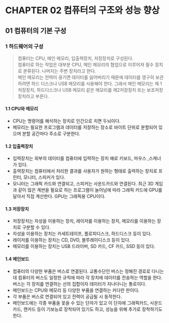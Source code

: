 # CHAPTER 02 컴퓨터의 구조와 성능 향상
## 01 컴퓨터의 기본 구성
### 1 하드웨어의 구성
> 컴퓨터는 CPU, 메인 메모리, 입출력장치, 저장장치로 구성된다.  
> 컴퓨터로 하는 작업은 대부분 CPU, 메인 메모리의 협업으로 이루어져 필수 장치로 분류된다.
> 나머지는 주변 장치라고 한다.  
> 메인 메모리는 전력이 끊기면 데이터를 잃어버리기 때문에 데이터를 영구히 보관하려면 하드 디스크나 USB 메모리를 사용해야 한다. 그래서 메인 메모리는 제 1저장장치, 하드디스크나 USB 메모리 같은 메모리를 제2저장장치 또는 보조저장장치라고 부른다.

#### 1.1 CPU와 메모리
* CPU는 명령어를 해석하는 장치로 인간으로 치면 두뇌이다.
* 메모리는 필요한 프로그램과 데이터를 저장하는 장소로 바이트 단위로 분할되어 있으며 분할 공간마다 주소로 구분한다.

#### 1.2 입출력장치
* 입력장치는 외부의 데이터를 컴퓨터에 입력하는 장치 예로 키보드, 마우스 ,스캐너가 있다.
* 출력장치는 컴퓨터에서 처리한 결과를 사용자가 원하는 형태로 출력하는 장치로 프린터, 모니터, 스피커가 있다.
* 모니터는 그래픽 카드와 연결되고, 스피커는 사운드카드와 연결된다. 최근 3D 게임과 같이 많은 계싼을 필요로 하는 프로그램이 늘어남에 따라 그래픽 카드에 GPU를 달아서 직접 계산한다. GPU는 그래픽용 CPU이다.

#### 1.3 저장장치
* 저장장치는 자성을 이용하는 장치, 레이저를 이용하는 장치, 메모리를 이용하는 장치로 구분할 수 있다.
* 자성을 이용하는 장치는 카세트테이프, 플로피디스크, 하드디스크 등이 있다.
* 레이저를 이용하는 장치는 CD, DVD, 블루레이디스크 등이 있다.
* 메모리를 이용하는 장치는 USB 드라이버, SD 카드, CF 카드, SSD 등이 있다.

#### 1.4 메인보드
* 컴퓨터의 다양한 부품은 버스로 연결된다. 교통수단인 버스는 정해진 경로로 다니는데 컴퓨터의 버스도 일정한 규칙에 따라 각 장치에 데이터를 전송하는 역할을 한다. 버스는 각 장치를 연결하는 선의 집합이자 데이터가 지나다니는 통로이다.
* 메인보드는 CPU와 메모리 등 다양한 부품을 연결하는 커다란 판이다.
* 각 부품은 버스로 연결되어 있고 전력이 공급될 시 동작한다.
* 메인보드에는 각종 부품을 꽂을 수 있는 단자가 있고 이 단자에 그래픽카드, 사운드 카드, 랜카드 등이 기보능로 장착되어 있기도 하고, 성능을 위해 추가로 장착하기도 한다.




